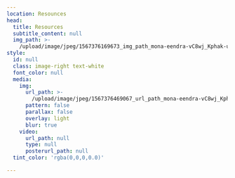 ```yaml
---
location: Resounces
head:
  title: Resources
  subtitle_content: null
  img_path: >-
    /upload/image/jpeg/1567376169673_img_path_mona-eendra-vC8wj_Kphak-unsplash.jpg
style:
  id: null
  class: image-right text-white
  font_color: null
  media:
    img:
      url_path: >-
        /upload/image/jpeg/1567376469067_url_path_mona-eendra-vC8wj_Kphak-unsplash.jpg
      pattern: false
      parallax: false
      overlay: light
      blur: true
    video:
      url_path: null
      type: null
      posterurl_path: null
  tint_color: 'rgba(0,0,0,0.0)'

---
```




